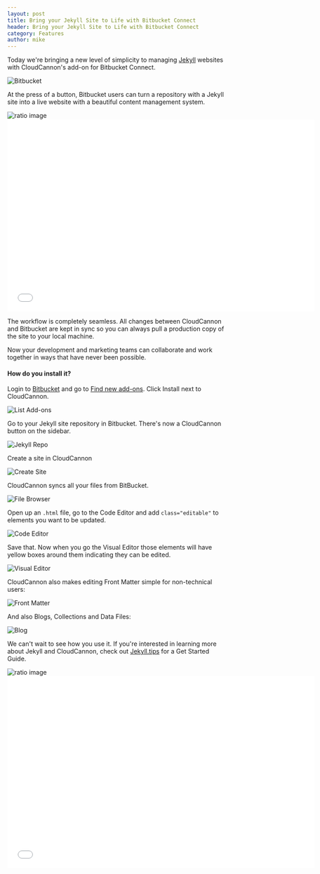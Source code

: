 ```yaml
---
layout: post
title: Bring your Jekyll Site to Life with Bitbucket Connect
header: Bring your Jekyll Site to Life with Bitbucket Connect
category: Features
author: mike
---
```


Today we're bringing a new level of simplicity to managing [Jekyll](http://jekyllrb.com) websites with CloudCannon's add-on for Bitbucket Connect.

![Bitbucket](/img/blog/bitbucket/bitbucket.png)

At the press of a button, Bitbucket users can turn a repository with a Jekyll site into a live website with a beautiful content management system.

<div class="center-text">
  <div class="fake-browser-ui framer" style="padding:0">
    <div class="frame">
      <span></span>
      <span></span>
      <span></span>
    </div>
    <div class="proportional-iframe">
      <div class="proportional-iframe-wrapper">
        <img class="ratio" src="/img/16x10.gif" alt="ratio image"/>
        <iframe width="700" height="438" src="//www.youtube.com/embed/gGZwFvW_U_U?rel=0&amp;controls=0&amp;showinfo=0&amp;autoplay=1&amp;loop=1&amp;modestbranding&amp;playlist=gGZwFvW_U_U" frameborder="0" allowfullscreen></iframe>
      </div>
    </div>
   </div>
</div>

The workflow is completely seamless. All changes between CloudCannon and Bitbucket are kept in sync so you can always pull a production copy of the site to your local machine.

Now your development and marketing teams can collaborate and work together in ways that have never been possible.

#### How do you install it?

Login to [Bitbucket](https://bitbucket.org/) and go to [Find new add-ons](https://bitbucket.org/account/addon-directory/). Click Install next to CloudCannon.

![List Add-ons](/img/blog/bitbucket/list.png)

Go to your Jekyll site repository in Bitbucket. There's now a CloudCannon button on the sidebar.

![Jekyll Repo](/img/blog/bitbucket/repo.png)

Create a site in CloudCannon

![Create Site](/img/blog/bitbucket/create.png)

CloudCannon syncs all your files from BitBucket.

![File Browser](/img/blog/bitbucket/file_browser.png)

Open up an `.html` file, go to the Code Editor and add `class="editable"` to elements you want to be updated.

![Code Editor](/img/blog/bitbucket/code_editor.png)

Save that. Now when you go the Visual Editor those elements will have yellow boxes around them indicating they can be edited.

![Visual Editor](/img/blog/bitbucket/visual_editor.png)

CloudCannon also makes editing Front Matter simple for non-technical users:

![Front Matter](/img/blog/bitbucket/front_matter.png)

And also Blogs, Collections and Data Files:

![Blog](/img/blog/bitbucket/blog.png)

We can't wait to see how you use it. If you're interested in learning more about Jekyll and CloudCannon, check out [Jekyll.tips](http://jekyll.tips) for a Get Started Guide.

<div class="center-text">
  <div class="fake-browser-ui framer" style="padding:0">
    <div class="frame">
      <span></span>
      <span></span>
      <span></span>
    </div>
    <div class="proportional-iframe">
      <div class="proportional-iframe-wrapper">
        <img class="ratio" src="/img/16x10.gif" alt="ratio image"/>
        <iframe width="700" height="438" src="//www.youtube.com/embed/Pp3YBk3Jmds?rel=0&amp;controls=0&amp;showinfo=0&amp;autoplay=1&amp;loop=1&amp;modestbranding&amp;playlist=Pp3YBk3Jmds" frameborder="0" allowfullscreen></iframe>
      </div>
    </div>
   </div>
</div>
